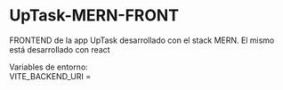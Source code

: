 # UpTask-MERN-FRONT
FRONTEND de la app UpTask desarrollado con el stack MERN. El mismo está desarrollado con react

Variables de entorno: <br/>
VITE_BACKEND_URI =
